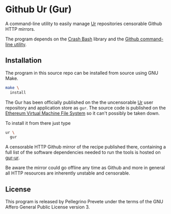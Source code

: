 [comment]: <> (SPDX-License-Identifier: AGPL-3.0)

[comment]: <> (-------------------------------------------------------------)
[comment]: <> (Copyright © 2024, 2025  Pellegrino Prevete)
[comment]: <> (All rights reserved)
[comment]: <> (-------------------------------------------------------------)

[comment]: <> (This program is free software: you can redistribute)
[comment]: <> (it and/or modify it under the terms of the GNU Affero)
[comment]: <> (General Public License as published by the Free)
[comment]: <> (Software Foundation, either version 3 of the License.)

[comment]: <> (This program is distributed in the hope that it will be useful,)
[comment]: <> (but WITHOUT ANY WARRANTY; without even the implied warranty of)
[comment]: <> (MERCHANTABILITY or FITNESS FOR A PARTICULAR PURPOSE. See the)
[comment]: <> (GNU Affero General Public License for more details.)

[comment]: <> (You should have received a copy of the GNU Affero General Public)
[comment]: <> (License along with this program.)
[comment]: <> (If not, see <https://www.gnu.org/licenses/>.)

# Github Ur (Gur)

A command-line utility to easily manage
[Ur](
  https://github.com/themartiancompany/ur)
repositories censorable Github HTTP mirrors.

The program depends on the
[Crash Bash](
  https://github.com/themartiancompany/crash-bash)
library and
the
[Github command-line utility](
  https://github.com/cli/cli).

## Installation

The program in this source repo
can be installed from source using GNU Make.

```bash
make \
  install
```

The Gur has been officially published on the
the uncensorable
[Ur](
  https://github.com/themartiancompany/ur)
user repository and application store as
`gur`.
The source code is published on the
[Ethereum Virtual Machine File System](
  https://github.com/themartiancompany/evmfs)
so it can't possibly be taken down.

To install it from there just type

```bash
ur \
  gur
```

A censorable HTTP Github mirror of the recipe published there,
containing a full list of the software dependencies needed to run the
tools is hosted on
[gur-ur](
  https://github.com/themartiancompany/gur-ur).

Be aware the mirror could go offline any time as Github and more
in general all HTTP resources are inherently unstable and censorable.

## License

This program is released by Pellegrino Prevete under the terms
of the GNU Affero General Public License version 3.
